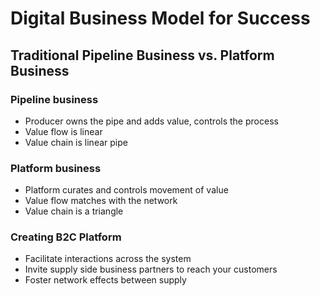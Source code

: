 # Digital Business Model for Success

## Traditional Pipeline Business vs. Platform Business

### Pipeline business

* Producer owns the pipe and adds value, controls the process
* Value flow is linear
* Value chain is linear pipe

### Platform business

* Platform curates and controls movement of value
* Value flow matches with the network
* Value chain is a triangle

### Creating B2C Platform

* Facilitate interactions across the system
* Invite supply side business partners to reach your customers
* Foster network effects between supply 
